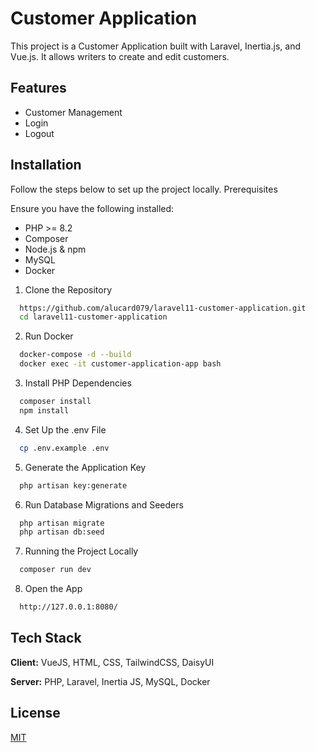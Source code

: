 
# Customer Application

This project is a Customer Application built with Laravel, Inertia.js, and Vue.js. It allows writers to create and edit customers.

## Features

- Customer Management
- Login
- Logout


## Installation

Follow the steps below to set up the project locally.
Prerequisites

Ensure you have the following installed:
- PHP >= 8.2
- Composer
- Node.js & npm
- MySQL
- Docker
  
1. Clone the Repository
```bash
  https://github.com/alucard079/laravel11-customer-application.git
  cd laravel11-customer-application
```
2. Run Docker
```bash
  docker-compose -d --build
  docker exec -it customer-application-app bash
```
3. Install PHP Dependencies
```bash
  composer install
  npm install
```
4. Set Up the .env File
```bash
  cp .env.example .env
```
5. Generate the Application Key
```bash
  php artisan key:generate
```
6. Run Database Migrations and Seeders
```bash
  php artisan migrate
  php artisan db:seed
```
7. Running the Project Locally
```bash
  composer run dev
```
8. Open the App
```bash
  http://127.0.0.1:8080/
```
    
## Tech Stack

**Client:** VueJS, HTML, CSS, TailwindCSS, DaisyUI

**Server:** PHP, Laravel, Inertia JS, MySQL, Docker


## License

[MIT](https://choosealicense.com/licenses/mit/)

